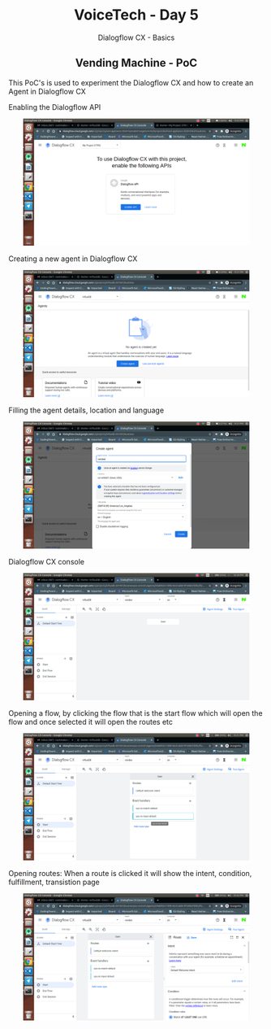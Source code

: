 <div align="center">
  <h1>VoiceTech - Day 5</h1>
  <p>Dialogflow CX - Basics</p>
</div>

<h2 align="center">Vending Machine - PoC</h2>

This PoC's is used to experiment the Dialogflow CX and how to create an Agent in Dialogflow CX

Enabling the Dialogflow API

<div align="center">
  <img src="../../assets/day5/EnableDialogflowCX.png" alt="voicetech" height="250">
</div>

Creating a new agent in Dialogflow CX

<div align="center">
  <img src="../../assets/day5/Agent-creation.png" alt="voicetech" height="250">
</div>

Filling the agent details, location and language

<div align="center">
  <img src="../../assets/day5/agent-form.png" alt="voicetech" height="250">
</div>

Dialogflow CX console

<div align="center">
  <img src="../../assets/day5/dialogflow-console.png" alt="voicetech" height="250">
</div>


Opening a flow, by clicking the flow that is the start flow which will open the flow and once selected it will open the routes etc

<div align="center">
  <img src="../../assets/day5/openingaflow.png" alt="voicetech" height="250">
</div>

Opening routes: When a route is clicked it will show the intent, condition, fulfillment, transistion page 

<div align="center">
  <img src="../../assets/day5/opening-routes.png" alt="voicetech" height="250">
</div>